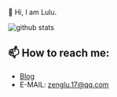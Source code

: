 
🌱  Hi, I am Lulu.   

![github stats](https://github-readme-stats.vercel.app/api?username=zLulus&show_icons=true)

##  📫 How to reach me:
* [Blog](https://www.cnblogs.com/Lulus/    )
* E-MAIL: zenglu.17@qq.com

